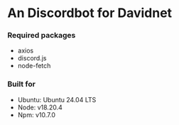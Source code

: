 # An Discordbot for Davidnet

### Required packages
 - axios
 - discord.js
 - node-fetch


### Built for
 - Ubuntu: Ubuntu 24.04 LTS
 - Node: v18.20.4
 - Npm: v10.7.0
